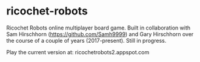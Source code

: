 # ricochet-robots

Ricochet Robots online multiplayer board game. Built in collaboration with Sam Hirschhorn (https://github.com/Samh9999) and Gary Hirschhorn over the course of a couple of years (2017-present). Still in progress.

Play the current version at: ricochetrobots2.appspot.com
